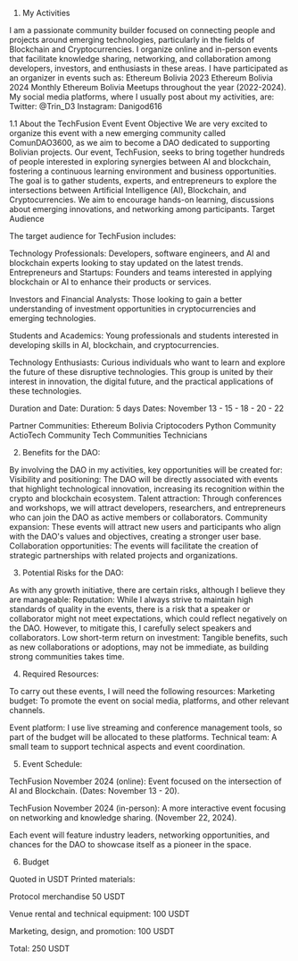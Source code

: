 1. My Activities
   
I am a passionate community builder focused on connecting people and projects around emerging technologies, particularly in the fields of Blockchain and Cryptocurrencies. I organize online and in-person events that facilitate knowledge sharing, networking, and collaboration among developers, investors, and enthusiasts in these areas.
I have participated as an organizer in events such as:
Ethereum Bolivia 2023
Ethereum Bolivia 2024
Monthly Ethereum Bolivia Meetups throughout the year (2022-2024).
My social media platforms, where I usually post about my activities, are:
Twitter: @Trin_D3
Instagram: Danigod616

1.1 About the TechFusion Event
Event Objective
 We are very excited to organize this event with a new emerging community called ComunDAO3600, as we aim to become a DAO dedicated to supporting Bolivian projects. Our event, TechFusion, seeks to bring together hundreds of people interested in exploring synergies between AI and blockchain, fostering a continuous learning environment and business opportunities.
The goal is to gather students, experts, and entrepreneurs to explore the intersections between Artificial Intelligence (AI), Blockchain, and Cryptocurrencies. We aim to encourage hands-on learning, discussions about emerging innovations, and networking among participants.
Target Audience

 The target audience for TechFusion includes:
 
Technology Professionals: Developers, software engineers, and AI and blockchain experts looking to stay updated on the latest trends.
Entrepreneurs and Startups: Founders and teams interested in applying blockchain or AI to enhance their products or services.

Investors and Financial Analysts: Those looking to gain a better understanding of investment opportunities in cryptocurrencies and emerging technologies.

Students and Academics: Young professionals and students interested in developing skills in AI, blockchain, and cryptocurrencies.

Technology Enthusiasts: Curious individuals who want to learn and explore the future of these disruptive technologies.
This group is united by their interest in innovation, the digital future, and the practical applications of these technologies.

Duration and Date:
Duration: 5 days
Dates: November 13 - 15 - 18 - 20 - 22

Partner Communities:
Ethereum Bolivia
Criptocoders
Python Community
ActioTech Community
Tech Communities
Technicians

2. Benefits for the DAO:
   
By involving the DAO in my activities, key opportunities will be created for:
Visibility and positioning: The DAO will be directly associated with events that highlight technological innovation, increasing its recognition within the crypto and blockchain ecosystem.
Talent attraction: Through conferences and workshops, we will attract developers, researchers, and entrepreneurs who can join the DAO as active members or collaborators.
Community expansion: These events will attract new users and participants who align with the DAO's values and objectives, creating a stronger user base.
Collaboration opportunities: The events will facilitate the creation of strategic partnerships with related projects and organizations.

3. Potential Risks for the DAO:
   
As with any growth initiative, there are certain risks, although I believe they are manageable:
Reputation: While I always strive to maintain high standards of quality in the events, there is a risk that a speaker or collaborator might not meet expectations, which could reflect negatively on the DAO. However, to mitigate this, I carefully select speakers and collaborators.
Low short-term return on investment: Tangible benefits, such as new collaborations or adoptions, may not be immediate, as building strong communities takes time.

4. Required Resources:
   
To carry out these events, I will need the following resources:
Marketing budget: To promote the event on social media, platforms, and other relevant channels.

Event platform: I use live streaming and conference management tools, so part of the budget will be allocated to these platforms.
Technical team: A small team to support technical aspects and event coordination.

5. Event Schedule:
    
TechFusion November 2024 (online): Event focused on the intersection of AI and Blockchain. (Dates: November 13 - 20).

TechFusion November 2024 (in-person): A more interactive event focusing on networking and knowledge sharing. (November 22, 2024).

Each event will feature industry leaders, networking opportunities, and chances for the DAO to showcase itself as a pioneer in the space.

6. Budget
   
 Quoted in USDT
Printed materials:

Protocol merchandise
50 USDT

 Venue rental and technical equipment:
100 USDT

Marketing, design, and promotion: 
100 USDT

Total: 250 USDT


